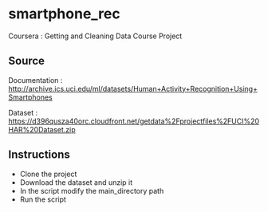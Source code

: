 # smartphone_rec
Coursera : Getting and Cleaning Data Course Project

## Source
Documentation :
http://archive.ics.uci.edu/ml/datasets/Human+Activity+Recognition+Using+Smartphones

Dataset :
https://d396qusza40orc.cloudfront.net/getdata%2Fprojectfiles%2FUCI%20HAR%20Dataset.zip


## Instructions
- Clone the project
- Download the dataset and unzip it
- In the script modify the main_directory path
- Run the script
